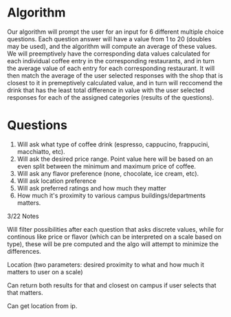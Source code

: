# Algorithm 

Our algorithm will prompt the user for an input for 6 different multiple choice questions. Each question answer will have a value from 1 to 20 (doubles may be used), 
and the algorithm will compute an average of these values. We will preemptively have the corresponding data values calculated for each individual coffee entry in the 
corresponding restaurants, and in turn the average value of each entry for each corresponding restaurant. It will then match the average of the user selected responses 
with the shop that is closest to it in premeptively calculated value, and in turn will reccomend the drink that has the least total difference in value with the user 
selected responses for each of the assigned categories (results of the questions). 

# Questions
1. Will ask what type of coffee drink (espresso, cappucino, frappucini, macchiatto, etc).
2. Will ask the desired price range. Point value here will be based on an even split between the minimum and maximum price of coffee. 
3. Will ask any flavor preference (none, chocolate, ice cream, etc).
4. Will ask location preference 
5. Will ask preferred ratings and how much they matter
6. How much it's proximity to various campus buildings/departments matters.

3/22 Notes

Will filter possibilities after each question that asks discrete values, while for continous like price or flavor (which can be interpreted on a scale based on type), these will be pre computed and the algo will attempt to minimize the differences.

Location (two parameters: desired proximity to what and how much it matters to user on a scale)

Can return both results for that and closest on campus if user selects that that matters.

Can get location from ip.
